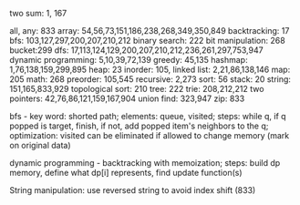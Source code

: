 two sum: 1, 167


all, any: 833
array: 54,56,73,151,186,238,268,349,350,849
backtracking: 17
bfs: 103,127,297,200,207,210,212
binary search:  222
bit manipulation: 268
bucket:299
dfs: 17,113,124,129,200,207,210,212,236,261,297,753,947
dynamic programming: 5,10,39,72,139
greedy: 45,135
hashmap: 1,76,138,159,299,895
heap: 23
inorder: 105,
linked list: 2,21,86,138,146
map: 205
math: 268
preorder: 105,545
recursive: 2,273
sort: 56
stack: 20
string: 151,165,833,929
topological sort: 210
tree: 222
trie: 208,212,212
two pointers: 42,76,86,121,159,167,904
union find: 323,947
zip: 833


bfs - key word: shorted path; elements: queue, visited; steps: while q, if q popped is target, finish, if not, add popped item's neighbors to the q; optimization: visited can be eliminated if allowed to change memory (mark on original data)

dynamic programming -
backtracking with memoization; steps: build dp memory, define what dp[i] represents, find update function(s)

String manipulation:
use reversed string to avoid index shift (833)